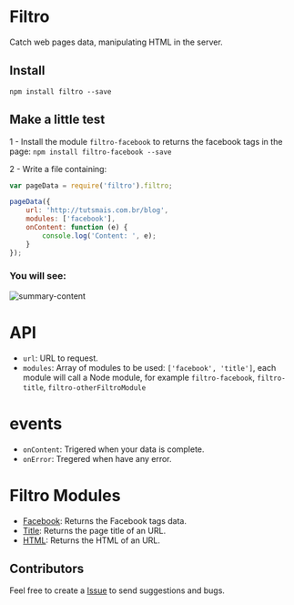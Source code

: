 # Filtro
Catch web pages data, manipulating HTML in the server.

## Install
`npm install filtro --save`

## Make a little test

1 - Install the module `filtro-facebook` to returns the facebook tags in the page:
`npm install filtro-facebook --save`

2 - Write a file containing:
```js
var pageData = require('filtro').filtro;

pageData({
	url: 'http://tutsmais.com.br/blog',
	modules: ['facebook'],
	onContent: function (e) {
		console.log('Content: ', e);
	}
});
```
### You will see:
![summary-content](https://f.cloud.github.com/assets/736728/442248/f939209e-b141-11e2-8cdf-1a89eb8bc465.png)

# API
- `url`: URL to request.
- `modules`: Array of modules to be used: `['facebook', 'title']`, each module will call a Node module, for example `filtro-facebook`, `filtro-title`, `filtro-otherFiltroModule`

# events
- `onContent`: Trigered when your data is complete.
- `onError`: Tregered when have any error.

# Filtro Modules
* [Facebook](http://github.com/felquis/filtro-facebook): Returns the Facebook tags data.
* [Title](http://github.com/felquis/filtro-title): Returns the page title of an URL.
* [HTML](http://github.com/felquis/filtro-html): Returns the HTML of an URL.

## Contributors
Feel free to create a [Issue](https://github.com/felquis/filtro/issues) to send suggestions and bugs.